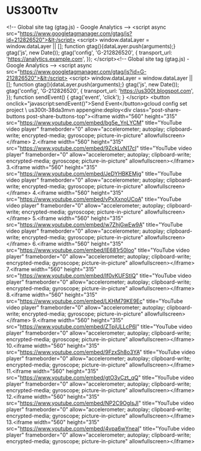 # US300Ttv
&lt;!-- Global site tag (gtag.js) - Google Analytics --> &lt;script async src="https://www.googletagmanager.com/gtag/js?id=212826520">&lt;/script> &lt;script>   window.dataLayer = window.dataLayer || [];   function gtag(){dataLayer.push(arguments);}   gtag('js', new Date());    gtag('config', 'G-212826520', {     transport_url: 'https://analytics.example.com',   }); &lt;/script>&lt;!-- Global site tag (gtag.js) - Google Analytics --> &lt;script async src="https://www.googletagmanager.com/gtag/js?id=G-212826520">&lt;/script> &lt;script>   window.dataLayer = window.dataLayer || [];   function gtag(){dataLayer.push(arguments);}   gtag('js', new Date());    gtag('config', 'G-212826520', {     transport_url: 'https://us300t.blogspot.com',   });    function sendEvent() {     gtag('event', 'click');   } &lt;/script>  &lt;button onclick="javascript:sendEvent()">Send Event&lt;/button>gcloud config set project \     us300t-38da3mvn appengine:deploy&lt;div class="post-share-buttons post-share-buttons-top">&lt;iframe width="560" height="315" src="https://www.youtube.com/embed/bg5e_YnLYCM" title="YouTube video player" frameborder="0" allow="accelerometer; autoplay; clipboard-write; encrypted-media; gyroscope; picture-in-picture" allowfullscreen>&lt;/iframe> 2.&lt;iframe width="560" height="315" src="https://www.youtube.com/embed/9ZckLvN17cI" title="YouTube video player" frameborder="0" allow="accelerometer; autoplay; clipboard-write; encrypted-media; gyroscope; picture-in-picture" allowfullscreen>&lt;/iframe> 3.&lt;iframe width="560" height="315" src="https://www.youtube.com/embed/JeDYHBKEMjg" title="YouTube video player" frameborder="0" allow="accelerometer; autoplay; clipboard-write; encrypted-media; gyroscope; picture-in-picture" allowfullscreen>&lt;/iframe> 4.&lt;iframe width="560" height="315" src="https://www.youtube.com/embed/vPxXxnoUCoA" title="YouTube video player" frameborder="0" allow="accelerometer; autoplay; clipboard-write; encrypted-media; gyroscope; picture-in-picture" allowfullscreen>&lt;/iframe> 5.&lt;iframe width="560" height="315" src="https://www.youtube.com/embed/w7ZhjGwEw9A" title="YouTube video player" frameborder="0" allow="accelerometer; autoplay; clipboard-write; encrypted-media; gyroscope; picture-in-picture" allowfullscreen>&lt;/iframe> 6.&lt;iframe width="560" height="315" src="https://www.youtube.com/embed/lE681r50loo" title="YouTube video player" frameborder="0" allow="accelerometer; autoplay; clipboard-write; encrypted-media; gyroscope; picture-in-picture" allowfullscreen>&lt;/iframe> 7.&lt;iframe width="560" height="315" src="https://www.youtube.com/embed/If0vKUFStIQ" title="YouTube video player" frameborder="0" allow="accelerometer; autoplay; clipboard-write; encrypted-media; gyroscope; picture-in-picture" allowfullscreen>&lt;/iframe> 8.&lt;iframe width="560" height="315" src="https://www.youtube.com/embed/LKHM79KE9Ec" title="YouTube video player" frameborder="0" allow="accelerometer; autoplay; clipboard-write; encrypted-media; gyroscope; picture-in-picture" allowfullscreen>&lt;/iframe> 9.&lt;iframe width="560" height="315" src="https://www.youtube.com/embed/ZTpjULLcP6I" title="YouTube video player" frameborder="0" allow="accelerometer; autoplay; clipboard-write; encrypted-media; gyroscope; picture-in-picture" allowfullscreen>&lt;/iframe> 10.&lt;iframe width="560" height="315" src="https://www.youtube.com/embed/9FzxSh8o3YA" title="YouTube video player" frameborder="0" allow="accelerometer; autoplay; clipboard-write; encrypted-media; gyroscope; picture-in-picture" allowfullscreen>&lt;/iframe> 11.&lt;iframe width="560" height="315" src="https://www.youtube.com/embed/gtO3vCzt_qQ" title="YouTube video player" frameborder="0" allow="accelerometer; autoplay; clipboard-write; encrypted-media; gyroscope; picture-in-picture" allowfullscreen>&lt;/iframe> 12.&lt;iframe width="560" height="315" src="https://www.youtube.com/embed/NP2C9OgIsJI" title="YouTube video player" frameborder="0" allow="accelerometer; autoplay; clipboard-write; encrypted-media; gyroscope; picture-in-picture" allowfullscreen>&lt;/iframe> 13.&lt;iframe width="560" height="315" src="https://www.youtube.com/embed/4vpa6wYneaI" title="YouTube video player" frameborder="0" allow="accelerometer; autoplay; clipboard-write; encrypted-media; gyroscope; picture-in-picture" allowfullscreen>&lt;/iframe>
